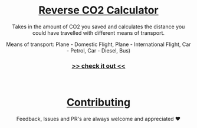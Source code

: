 <h1 align="center"> <a href="https://meerbiene.github.io/rcc"> Reverse CO2 Calculator </a> </h1>


<p align="center"> Takes in the amount of CO2 you saved and calculates the distance you could have travelled with different means of transport.</p>

<p align="center"> Means of transport: Plane - Domestic Flight, Plane - International Flight, Car - Petrol, Car - Diesel, Bus)</p>

<h3 align="center"> <a href="https://meerbiene.github.io/rcc"> >> check it out << </a> </h3>

<br>


<h1 align="center">  <a href="https://meerbiene.github.io/rcc"> Contributing </a> </h1>

<p align="center"> Feedback, Issues and PR's are always welcome and appreciated ❤️ </p>
